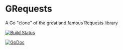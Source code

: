 # GRequests
A Go "clone" of the great and famous Requests library

[![Build Status](https://circleci.com/gh/levigross/grequests.png)](https://circleci.com/gh/levigross/grequests)

[![GoDoc](https://godoc.org/github.com/levigross/grequests?status.svg)](https://godoc.org/github.com/levigross/grequests)